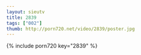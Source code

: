 ```yaml
--- 
layout: sieutv
title: 2839
tags: ["002"]
thumb: http://porn720.net/video/2839/poster.jpg
---
```

{% include porn720 key="2839" %} 
